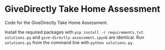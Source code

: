 # GiveDirectly Take Home Assessment
Code for the GiveDirectly Take Home Assessment. 

Install the required packages with `pip install -r requirements.txt`. 
`solutions.py` and `give-directly-assessment.ipynb` are identical. Run `solutions.py` from the command line with `python solutions.py`.



